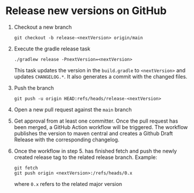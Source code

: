 # Release new versions on GitHub

1. Checkout a new branch

    ```console
    git checkout -b release-<nextVersion> origin/main
    ```

2. Execute the gradle release task

    ```console
    ./gradlew release -PnextVersion=<nextVersion>
    ```

    This task updates the version in the `build.gradle` to `<nextVersion>` and updates `CHANGELOG.*`.
    It also generates a commit with the changed files.

3. Push the branch

    ```console
    git push -u origin HEAD:refs/heads/release-<nextVersion>
    ```

4. Open a new pull request against the `main` branch
5. Get approval from at least one committer. Once the pull request has been merged, a GitHub Action workflow will be triggered. The workflow publishes the version to maven central and creates a Github Draft Release with the corresponding changelog.
6. Once the workflow in step 5. has finished fetch and push the newly created release tag to the related release branch. Example:

    ```console
    git fetch
    git push origin <nextVersion>:/refs/heads/0.x
    ```

    where `0.x` refers to the related major version
